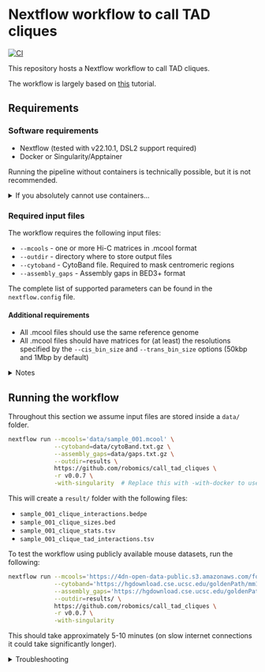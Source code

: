 <!--
Copyright (C) 2022 Roberto Rossini <roberros@uio.no>

SPDX-License-Identifier: MIT
-->

# Nextflow workflow to call TAD cliques

[![CI](https://github.com/robomics/call_tad_cliques/actions/workflows/ci.yml/badge.svg)](https://github.com/robomics/call_tad_cliques/actions/workflows/ci.yml)

This repository hosts a Nextflow workflow to call TAD cliques.

The workflow is largely based on [this](https://github.com/Chrom3D/INC-tutorial) tutorial.

## Requirements

### Software requirements

- Nextflow (tested with v22.10.1, DSL2 support required)
- Docker or Singularity/Apptainer

Running the pipeline without containers is technically possible, but it is not recommended.

<details>
<summary>If you absolutely cannot use containers...</summary>

Have a look at the `env.yml` for the list of dependencies to be installed.

To install the dependencies in a Conda environment named `myenv`, run the following:

```bash
conda env update --name myenv --file env.yml --prune 
```

You will also need to compile `NCHG` from the source code available at [Chrom3D/preprocess_scripts](https://github.com/Chrom3D/preprocess_scripts).

Check out the `Dockerfile` from this repo for an example of how this can be done using Conda.

</details>

### Required input files

The workflow requires the following input files:

- `--mcools` - one or more Hi-C matrices in .mcool format
- `--outdir` - directory where to store output files
- `--cytoband` - CytoBand file. Required to mask centromeric regions
- `--assembly_gaps` - Assembly gaps in BED3+ format

The complete list of supported parameters can be found in the `nextflow.config` file.

#### Additional requirements

- All .mcool files should use the same reference genome
- All .mcool files should have matrices for (at least) the resolutions specified by the `--cis_bin_size` and `--trans_bin_size` options (50kbp and 1Mbp by default)

<details>
<summary>Notes</summary>

The `--tads` option can be used to pass one or more BED3+ files with the list of TADs.

When this option is not passed, the workflow will call TADs
using [HiC-Explorer](https://hicexplorer.readthedocs.io/en/latest/content/tools/hicFindTADs.html#hicfindtads).

When provided, BED files should be in the same order as the .cool files, so that the first BED file is mapped to the first .cool etc...

When a single BED file is provided, the same TAD annotation will be used for all .cool files.

Example:

| Hi-C matrix                        | BED                              |
|------------------------------------|----------------------------------|
| condition_001.mcool                | condition_001.bed                |
| mysamplehaveverycomplexnames.mcool | mysamplehaveverycomplexnames.bed |

</details>

## Running the workflow

Throughout this section we assume input files are stored inside a `data/` folder.

```bash
nextflow run --mcools='data/sample_001.mcool' \
             --cytoband=data/cytoBand.txt.gz \
             --assembly_gaps=data/gaps.txt.gz \
             --outdir=results \
             https://github.com/robomics/call_tad_cliques \
             -r v0.0.7 \
             -with-singularity  # Replace this with -with-docker to use Docker instead
```

This will create a `result/` folder with the following files:

- `sample_001_clique_interactions.bedpe`
- `sample_001_clique_sizes.bed`
- `sample_001_clique_stats.tsv`
- `sample_001_clique_tad_interactions.tsv`

<!-- TODO: describe output files -->

To test the workflow using publicly available mouse datasets, run the following:

```bash
nextflow run --mcools='https://4dn-open-data-public.s3.amazonaws.com/fourfront-webprod/wfoutput/8b9d6836-0d6b-4c2f-9eaa-323f4fd7b6e4/4DNFI74YHN5W.mcool' \
             --cytoband='https://hgdownload.cse.ucsc.edu/goldenPath/mm10/database/cytoBand.txt.gz' \
             --assembly_gaps='https://hgdownload.cse.ucsc.edu/goldenPath/mm10/database/gap.txt.gz' \
             --outdir=results/ \
             https://github.com/robomics/call_tad_cliques \
             -r v0.0.7 \
             -with-singularity
```

This should take approximately 5-10 minutes (on slow internet connections it could take significantly longer).

<details>
<summary>Troubleshooting</summary>


If you get spurious errors about missing files, try one of the following:
- Re-run the workflow.
- Manually download files and pass the local file paths directly to the workflow.

If you get permission errors when using `-with-docker`:
- Pass option `-process.containerOptions="--user root"` to `nextflow run`

</details>
